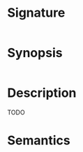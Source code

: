 # Signature
```vikid-signature
```

# Synopsis
```vikid-synopsis
```

# Description
TODO

# Semantics
